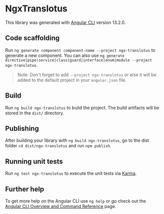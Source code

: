 # NgxTranslotus

This library was generated with [Angular CLI](https://github.com/angular/angular-cli) version 13.2.0.

## Code scaffolding

Run `ng generate component component-name --project ngx-translotus` to generate a new component. You can also use `ng generate directive|pipe|service|class|guard|interface|enum|module --project ngx-translotus`.
> Note: Don't forget to add `--project ngx-translotus` or else it will be added to the default project in your `angular.json` file. 

## Build

Run `ng build ngx-translotus` to build the project. The build artifacts will be stored in the `dist/` directory.

## Publishing

After building your library with `ng build ngx-translotus`, go to the dist folder `cd dist/ngx-translotus` and run `npm publish`.

## Running unit tests

Run `ng test ngx-translotus` to execute the unit tests via [Karma](https://karma-runner.github.io).

## Further help

To get more help on the Angular CLI use `ng help` or go check out the [Angular CLI Overview and Command Reference](https://angular.io/cli) page.
